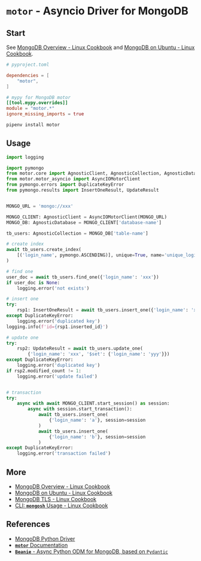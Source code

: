 # `motor` - Asyncio Driver for MongoDB

## Start

See [MongoDB Overview - Linux Cookbook](https://lucas-six.github.io/linux-cookbook/cookbook/admin/mongodb/mongodb_overview)
and [MongoDB on Ubuntu - Linux Cookbook](https://lucas-six.github.io/linux-cookbook/cookbook/admin/mongodb/mongodb_ubuntu).

```toml
# pyproject.toml

dependencies = [
    "motor",
]

# mypy for MongoDB motor
[[tool.mypy.overrides]]
module = "motor.*"
ignore_missing_imports = true
```

```bash
pipenv install motor
```

## Usage

```python
import logging

import pymongo
from motor.core import AgnosticClient, AgnosticCollection, AgnosticDatabase
from motor.motor_asyncio import AsyncIOMotorClient
from pymongo.errors import DuplicateKeyError
from pymongo.results import InsertOneResult, UpdateResult


MONGO_URL = 'mongo://xxx'

MONGO_CLIENT: AgnosticClient = AsyncIOMotorClient(MONGO_URL)
MONGO_DB: AgnosticDatabase = MONGO_CLIENT['database-name']

tb_users: AgnosticCollection = MONGO_DB['table-name']

# create index
await tb_users.create_index(
    [('login_name', pymongo.ASCENDING)], unique=True, name='unique_login_name'
)

# find one
user_doc = await tb_users.find_one({'login_name': 'xxx'})
if user_doc is None:
    logging.error('not exists')

# insert one
try:
    rsp1: InsertOneResult = await tb_users.insert_one({'login_name': 'xxx'})
except DuplicateKeyError:
    logging.error('duplicated key')
logging.info(f'id={rsp1.inserted_id}')

# update one
try:
    rsp2: UpdateResult = await tb_users.update_one(
        {'login_name': 'xxx', '$set': {'login_name': 'yyy'}})
except DuplicateKeyError:
    logging.error('duplicated key')
if rsp2.modified_count != 1:
    logging.error('update failed')


# transaction
try:
    async with await MONGO_CLIENT.start_session() as session:
        async with session.start_transaction():
            await tb_users.insert_one(
                {'login_name': 'a'}, session=session
            )
            await tb_users.insert_one(
                {'login_name': 'b'}, session=session
            )
except DuplicateKeyError:
    logging.error('transaction failed')
```

## More

- [MongoDB Overview - Linux Cookbook](https://lucas-six.github.io/linux-cookbook/cookbook/admin/mongodb/mongodb_overview)
- [MongoDB on Ubuntu - Linux Cookbook](https://lucas-six.github.io/linux-cookbook/cookbook/admin/mongodb/mongodb_ubuntu)
- [MongoDB TLS - Linux Cookbook](https://lucas-six.github.io/linux-cookbook/cookbook/admin/mongodb/mongodb_tls)
- [CLI: **`mongosh`** Usage - Linux Cookbook](https://lucas-six.github.io/linux-cookbook/cookbook/admin/mongodb/mongodb_usage)

## References

- [MongoDB Python Driver](https://www.mongodb.com/docs/drivers/python/)
- [**`motor`** Documentation](https://www.mongodb.com/docs/drivers/motor/)
- [**`Beanie`** - Async Python ODM for MongoDB, based on `Pydantic`](https://beanie-odm.dev/)
